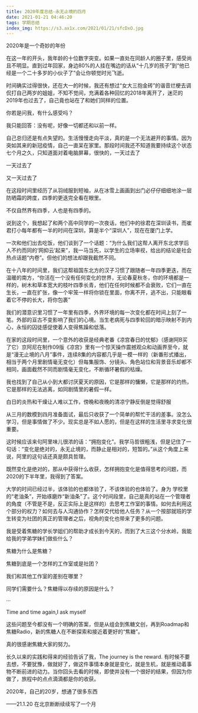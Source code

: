 ```yaml
---
title: 2020年度总结-永无止境的四月
date: 2021-01-21 04:46:20
tags: 学期总结
index_img: https://s3.ax1x.com/2021/01/21/sfcDxO.jpg
---
```


2020年是一个奇妙的年份

在这一年的开头，我年龄的十位数字突变。如果一直处在同龄人的圈子里，感受尚且不明显。直到过年回家，身边80%的人挂在嘴边的话从“十几岁的孩子”到“他已经是一个二十多岁的小伙子了”会让你顿觉时光飞逝。

时间确实过得很快，还在大一的时候，我还有想过“女大三抱金砖”的谐音烂梗去调侃打自己两岁的姐姐，不知不觉间，充满着各种回忆的2018年离开了，迷茫的2019年也过去了，自己竟也站在了和她们同样的位置。

你若是问我，有什么感受吗？

我只能回答：没有呢，好像一切都还和以前一样。

自己总归还是有点失望的。生活慢慢走向平淡，真的是一个无法避开的事情。因为突如其来的新冠疫情，自己一直呆在家里。那段时间我还不知道我要持续这个状态七个月之久，只知道面对着电脑屏幕，很快的，一天过去了

一天过去了

又一天过去了

在这段时间里经历了从羽绒服到短袖，从在冰雪上画画到出门必仔仔细细地涂一层防晒霜的跨度，四季的更迭完全看在眼里。

不仅自然界有四季，人也是有四季的。

说到这个，我想起了和两个高中同学的一次夜话，他们中的徐君在深圳读书，而崔君打小每年都有一半的时间在深圳，算是半个“深圳人”，现在在厦门上学。

一次和他们出去吃饭，他们谈到了一个话题：“为什么我们这帮人离开东北求学后人不约而同的‘网抑云’起来”，我一马当先，以学生的立场审视，给出的结论是社会热点话题“内卷”。但他们的想法却跟我截然不同。

在十八年的时间里，我们这帮祖国东北方的汉子习惯了跟随者一年四季更迭，而在温暖的南方，“你活在一个没有任何变化的世界，无论春夏秋冬，你的环境都是一样的，树木和草本宽大的枝叶四季长青，他们在任何时候都不会衰败，它们一直在生长，一直在扩张，像一个牢笼一样将你锁在里面，你离不开，逃不出，只能眼看着它不停的长大，将你包裹”

我们的潜意识里习惯了一年里有四季，外界环境的每一次变化都在时间上刻了一笔。外部的亘古不变影响了我们的心境。当生老病死与四季轮回的暗示映射不到内心，永恒的囚徒感促使着人变得焦躁和低落。

在家的这段时间里，一个意外的收获是经典老番《凉宫春日的忧郁》（感谢阿B买了它）京阿尼在制作09版《凉宫》里有一个惊天操作震撼观众和动画界至今，就是“漫无止境的八月”事件，连续8集的内容都几乎是一模一样的（新番形式播出，相当于两个月里剧情毫无变化）但每集服饰、分镜头、角色站位和背景音乐却都不相同，画面截然不同而剧情毫无变化，不断循环暑假的枯燥。

我也找到了自己从小到大都讨厌夏天的原因，它是那样的慵懒，它是那样的灼热，它是那样的无法逃离，如同剧情里的暑假一样。

白日的炎热和干燥让人难以工作，傍晚和夜晚的清凉宁静反倒是觉得舒服

从三月的数模到四月准备面试，最后只收获了一个简单的帮忙干活的差事。没怎么学习，但是事情做了不少。现实总是不如人愿的，但是在这样的生活里寻求变化很重要。

这时候应该来句阿里味儿很浓的话：“拥抱变化”。我学马哲很粗浅，但是记住了一句话：“变化是绝对的，永无止境的，而静止是相对的，短暂的。”从这个角度上来说，阿里的这句话还真是颇具哲理。

既然变化是绝对的，那从中获得什么收获，怎样拥抱变化是值得思考的问题，而2020的下半年里，我得到了答案。

大学的时间已经过半，该体验的也都体验了，不该体验的也体验了。身为 学校里的“老油条”，开始琢磨炸“新油条”了。这个时间段里，自己是真的站在一个管理者的角度（不管是不是，反正实际上是这样的）去思考工作室的事情。如何去利用这个部分的权力？如何去与人沟通协作？怎样交代给他人任务？从一个按部就班的学生转变为社团的真正的管理者之后，视角的变化也带来了更多的问题。

我是受着焦糖的学长学姐们的帮助才成长到今天的，而到了大三这个分水岭，我能给我的学弟学妹们做些什么？

焦糖为什么是焦糖？

焦糖到底是一个怎样的工作室或是社团？

我们和其他工作室的差别在哪里？

同学们需要什么？焦糖得以存续的原因是什么？

···

Time and time again,I ask myself

这些问题至今都没有一个明确的答案，但是从组会到焦糖文创，再到Roadmap和焦糖Radio，新的焦糖人在不断探索和接近着更好的“焦糖”。

真的很感谢焦糖大家的努力。

长久以来的实践和得来的经验告诉了我，The journey is the reward. 有时候不要去想，不要犹豫，做就好了，做这件事情本身就是变化，就是生机，就是推动着事物不断前进的动力。当你回头去看的时候，即使并没有一个很好的结果，但因为你做了，旅程中的点点滴滴都是你的收获。

2020年，自己的20岁，想通了很多东西

——21.1.20 在北京断断续续写了一个月